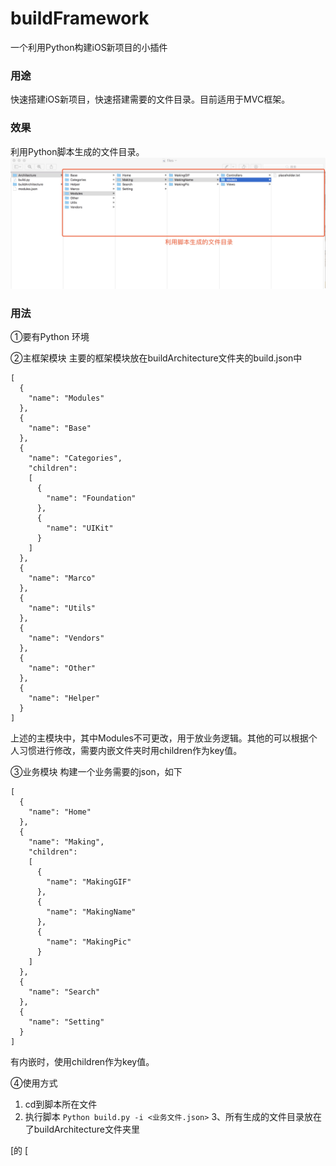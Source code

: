 # buildFramework
一个利用Python构建iOS新项目的小插件

### 用途
快速搭建iOS新项目，快速搭建需要的文件目录。目前适用于MVC框架。

### 效果
利用Python脚本生成的文件目录。
![image](https://github.com/lefengxu/buildFramework/blob/master/buildFramework/images/files.png)

### 用法
①要有Python 环境

②主框架模块
主要的框架模块放在buildArchitecture文件夹的build.json中
```
[
  {
    "name": "Modules"
  },
  {
    "name": "Base"
  },
  {
    "name": "Categories",
    "children": 
    [
      {
        "name": "Foundation"
      },
      {
        "name": "UIKit"
      }
    ]
  },
  {
    "name": "Marco"
  },
  {
    "name": "Utils"
  },
  {
    "name": "Vendors"
  },
  {
    "name": "Other"
  },
  {
    "name": "Helper"
  }
]

```
上述的主模块中，其中Modules不可更改，用于放业务逻辑。其他的可以根据个人习惯进行修改，需要内嵌文件夹时用children作为key值。

③业务模块
构建一个业务需要的json，如下
```
[
  {
    "name": "Home"
  },
  {
    "name": "Making",
    "children": 
    [
      {
        "name": "MakingGIF"
      },
      {
        "name": "MakingName"
      },
      {
        "name": "MakingPic"
      }
    ]
  },
  {
    "name": "Search"
  },
  {
    "name": "Setting"
  }
]
```
有内嵌时，使用children作为key值。

④使用方式
1. cd到脚本所在文件
2. 执行脚本
```Python build.py -i <业务文件.json>```
3、所有生成的文件目录放在了buildArchitecture文件夹里

[的
[
